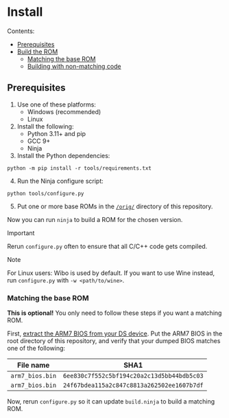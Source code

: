 # Install

Contents:

- [Prerequisites](#prerequisites)
- [Build the ROM](#build-the-rom)
    - [Matching the base ROM](#matching-the-base-rom)
    - [Building with non-matching code](#building-with-non-matching-code)

## Prerequisites

1. Use one of these platforms:
    - Windows (recommended)
    - Linux
2. Install the following:
    - Python 3.11+ and pip
    - GCC 9+
    - Ninja
3. Install the Python dependencies:
```shell
python -m pip install -r tools/requirements.txt
```
4. Run the Ninja configure script:
```shell
python tools/configure.py
```

5. Put one or more base ROMs in the [`/orig/`](/orig/) directory of this repository.

Now you can run `ninja` to build a ROM for the chosen version.

> [!IMPORTANT]
> Rerun `configure.py` often to ensure that all C/C++ code gets compiled.

> [!NOTE]
> For Linux users: Wibo is used by default. If you want to use Wine instead, run `configure.py` with `-w <path/to/wine>`.

### Matching the base ROM

**This is optional!** You only need to follow these steps if you want a matching ROM.

First, [extract the ARM7 BIOS from your DS device](https://wiki.ds-homebrew.com/ds-index/ds-bios-firmware-dump). Put the
ARM7 BIOS in the root directory of this repository, and verify that your dumped BIOS matches one of the following:

| File name       | SHA1                                       |
| --------------- | ------------------------------------------ |
| `arm7_bios.bin` | `6ee830c7f552c5bf194c20a2c13d5bb44bdb5c03` |
| `arm7_bios.bin` | `24f67bdea115a2c847c8813a262502ee1607b7df` |

Now, rerun `configure.py` so it can update `build.ninja` to build a matching ROM.
